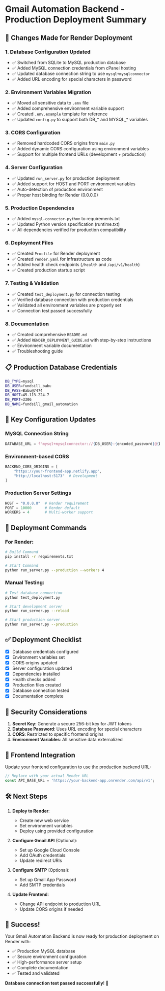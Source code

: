 # Gmail Automation Backend - Production Deployment Summary

## 🚀 Changes Made for Render Deployment

### 1. **Database Configuration Updated**
- ✅ Switched from SQLite to MySQL production database
- ✅ Added MySQL connection credentials from cPanel hosting
- ✅ Updated database connection string to use `mysql+mysqlconnector`
- ✅ Added URL encoding for special characters in password

### 2. **Environment Variables Migration**
- ✅ Moved all sensitive data to `.env` file
- ✅ Added comprehensive environment variable support
- ✅ Created `.env.example` template for reference
- ✅ Updated `config.py` to support both DB_* and MYSQL_* variables

### 3. **CORS Configuration**
- ✅ Removed hardcoded CORS origins from `main.py`
- ✅ Added dynamic CORS configuration using environment variables
- ✅ Support for multiple frontend URLs (development + production)

### 4. **Server Configuration**
- ✅ Updated `run_server.py` for production deployment
- ✅ Added support for HOST and PORT environment variables
- ✅ Auto-detection of production environment
- ✅ Proper host binding for Render (0.0.0.0)

### 5. **Production Dependencies**
- ✅ Added `mysql-connector-python` to requirements.txt
- ✅ Updated Python version specification (runtime.txt)
- ✅ All dependencies verified for production compatibility

### 6. **Deployment Files**
- ✅ Created `Procfile` for Render deployment
- ✅ Created `render.yaml` for infrastructure as code
- ✅ Added health check endpoints (`/health` and `/api/v1/health`)
- ✅ Created production startup script

### 7. **Testing & Validation**
- ✅ Created `test_deployment.py` for connection testing
- ✅ Verified database connection with production credentials
- ✅ Validated all environment variables are properly set
- ✅ Connection test passed successfully

### 8. **Documentation**
- ✅ Created comprehensive `README.md`
- ✅ Added `RENDER_DEPLOYMENT_GUIDE.md` with step-by-step instructions
- ✅ Environment variable documentation
- ✅ Troubleshooting guide

## 📋 Production Database Credentials

```bash
DB_TYPE=mysql
DB_USER=fundsill_babu
DB_PASS=Babu@7474
DB_HOST=45.113.224.7
DB_PORT=3306
DB_NAME=fundsill_gmail_automation
```

## 🔧 Key Configuration Updates

### MySQL Connection String
```python
DATABASE_URL = f"mysql+mysqlconnector://{DB_USER}:{encoded_password}@{DB_HOST}:{DB_PORT}/{DB_NAME}"
```

### Environment-based CORS
```python
BACKEND_CORS_ORIGINS = [
    "https://your-frontend-app.netlify.app",
    "http://localhost:5173"  # Development
]
```

### Production Server Settings
```python
HOST = "0.0.0.0"  # Render requirement
PORT = 10000      # Render default
WORKERS = 4       # Multi-worker support
```

## 🚀 Deployment Commands

### For Render:
```bash
# Build Command
pip install -r requirements.txt

# Start Command
python run_server.py --production --workers 4
```

### Manual Testing:
```bash
# Test database connection
python test_deployment.py

# Start development server
python run_server.py --reload

# Start production server
python run_server.py --production
```

## ✅ Deployment Checklist

- [x] Database credentials configured
- [x] Environment variables set
- [x] CORS origins updated
- [x] Server configuration updated
- [x] Dependencies installed
- [x] Health checks added
- [x] Production files created
- [x] Database connection tested
- [x] Documentation complete

## 🔐 Security Considerations

1. **Secret Key**: Generate a secure 256-bit key for JWT tokens
2. **Database Password**: Uses URL encoding for special characters
3. **CORS**: Restricted to specific frontend origins
4. **Environment Variables**: All sensitive data externalized

## 📱 Frontend Integration

Update your frontend configuration to use the production backend URL:

```javascript
// Replace with your actual Render URL
const API_BASE_URL = 'https://your-backend-app.onrender.com/api/v1';
```

## 🛠️ Next Steps

1. **Deploy to Render**:
   - Create new web service
   - Set environment variables
   - Deploy using provided configuration

2. **Configure Gmail API** (Optional):
   - Set up Google Cloud Console
   - Add OAuth credentials
   - Update redirect URIs

3. **Configure SMTP** (Optional):
   - Set up Gmail App Password
   - Add SMTP credentials

4. **Update Frontend**:
   - Change API endpoint to production URL
   - Update CORS origins if needed

## 🎉 Success!

Your Gmail Automation Backend is now ready for production deployment on Render with:
- ✅ Production MySQL database
- ✅ Secure environment configuration
- ✅ High-performance server setup
- ✅ Complete documentation
- ✅ Tested and validated

**Database connection test passed successfully!** 🎊
